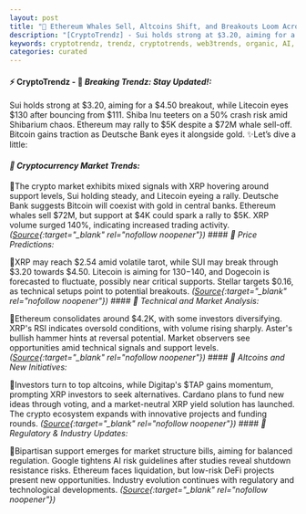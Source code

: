 ```yaml
---
layout: post
title: "🌌 Ethereum Whales Sell, Altcoins Shift, and Breakouts Loom Across Market"
description: "[CryptoTrendz] - Sui holds strong at $3.20, aiming for a $4.50 breakout, while Litecoin eyes $130 after bouncing from $111. Shiba Inu teeters on a 50% crash risk amid Shibarium chaos. Ethereum may rally to $5K despite a $72M whale sell-off. Bitcoin gains traction as Deutsche Bank eyes it alongside gold."
keywords: cryptotrendz, trendz, cryptotrends, web3trends, organic, AI, Ethereum, Bitcoin, Bank, XRP, market, Altcoins, ETH, Investors
categories: curated
---
```


#### ⚡ CryptoTrendz - 📌 *Breaking Trendz: Stay Updated!:*

Sui holds strong at $3.20, aiming for a $4.50 breakout, while Litecoin eyes $130 after bouncing from $111. Shiba Inu teeters on a 50% crash risk amid Shibarium chaos. Ethereum may rally to $5K despite a $72M whale sell-off. Bitcoin gains traction as Deutsche Bank eyes it alongside gold. ✨Let’s dive a little:


#### *🔖  Cryptocurrency Market Trends:*  

🔹The crypto market exhibits mixed signals with XRP hovering around support levels, Sui holding steady, and Litecoin eyeing a rally. Deutsche Bank suggests Bitcoin will coexist with gold in central banks. Ethereum whales sell $72M, but support at $4K could spark a rally to $5K. XRP volume surged 140%, indicating increased trading activity. *([Source](https://s.avyag.com/49vl){:target="_blank" rel="nofollow noopener"})* #### *🔖  Price Predictions:*  

🔹XRP may reach $2.54 amid volatile tarot, while SUI may break through $3.20 towards $4.50. Litecoin is aiming for $130-$140, and Dogecoin is forecasted to fluctuate, possibly near critical supports. Stellar targets $0.16, as technical setups point to potential breakouts. *([Source](https://s.avyag.com/zyc9){:target="_blank" rel="nofollow noopener"})* #### *🔖  Technical and Market Analysis:*  

🔹Ethereum consolidates around $4.2K, with some investors diversifying. XRP's RSI indicates oversold conditions, with volume rising sharply. Aster's bullish hammer hints at reversal potential. Market observers see opportunities amid technical signals and support levels. *([Source](https://s.avyag.com/czkh){:target="_blank" rel="nofollow noopener"})* #### *🔖  Altcoins and New Initiatives:*  

🔹Investors turn to top altcoins, while Digitap's $TAP gains momentum, prompting XRP investors to seek alternatives. Cardano plans to fund new ideas through voting, and a market-neutral XRP yield solution has launched. The crypto ecosystem expands with innovative projects and funding rounds. *([Source](https://s.avyag.com/lrvi){:target="_blank" rel="nofollow noopener"})* #### *🔖  Regulatory & Industry Updates:*  

🔹Bipartisan support emerges for market structure bills, aiming for balanced regulation. Google tightens AI risk guidelines after studies reveal shutdown resistance risks. Ethereum faces liquidation, but low-risk DeFi projects present new opportunities. Industry evolution continues with regulatory and technological developments. *([Source](https://s.avyag.com/oi4l){:target="_blank" rel="nofollow noopener"})*